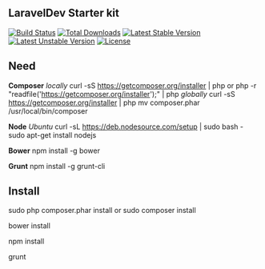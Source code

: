## LaravelDev Starter kit

[![Build Status](https://travis-ci.org/laravel/framework.svg)](https://travis-ci.org/laravel/framework)
[![Total Downloads](https://poser.pugx.org/laravel/framework/downloads.svg)](https://packagist.org/packages/laravel/framework)
[![Latest Stable Version](https://poser.pugx.org/laravel/framework/v/stable.svg)](https://packagist.org/packages/laravel/framework)
[![Latest Unstable Version](https://poser.pugx.org/laravel/framework/v/unstable.svg)](https://packagist.org/packages/laravel/framework)
[![License](https://poser.pugx.org/laravel/framework/license.svg)](https://packagist.org/packages/laravel/framework)

## Need

**Composer**
*locally*
curl -sS https://getcomposer.org/installer | php
or
php -r "readfile('https://getcomposer.org/installer');" | php
*globally*
curl -sS https://getcomposer.org/installer | php
mv composer.phar /usr/local/bin/composer

**Node**
*Ubuntu*
curl -sL https://deb.nodesource.com/setup | sudo bash -
sudo apt-get install nodejs

**Bower**
npm install -g bower

**Grunt**
npm install -g grunt-cli

## Install

sudo php composer.phar install
or
sudo composer install

bower install

npm install

grunt